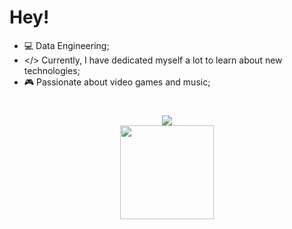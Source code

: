 # Hey!

- 💻 Data Engineering;
- </> Currently, I have dedicated myself a lot to learn about new technologies;
- 🎮 Passionate about video games and music;

#
<div align="center">
        <a href="https://www.linkedin.com/in//pedro-goulart-rodrigues/" target="_blank"><img src="https://img.shields.io/badge/-LinkedIn-%230077B5?style=for-the-badge&logo=linkedin&logoColor=white" target="_blank"></a> 
</div>
<div align="center">
    <a href="https://github.com/pedrogfx">
  <img height="150em" src="https://git-stats.willianrod.com/api?username=pedrogfx&show_icons=true&theme=dark&include_all_commits=true"/>
</div>
  
  
